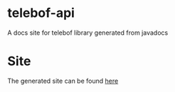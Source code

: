 # telebof-api
A docs site for telebof library generated from javadocs

# Site
The generated site can be found [here](https://natanimn.github.io/telebof-api)
